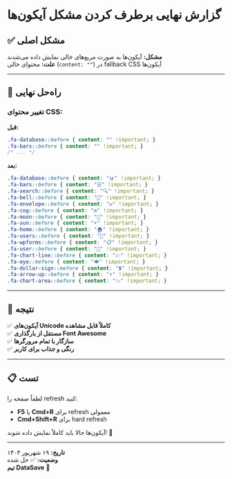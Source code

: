 # گزارش نهایی برطرف کردن مشکل آیکون‌ها

## ✅ مشکل اصلی

**مشکل:** آیکون‌ها به صورت مربع‌های خالی نمایش داده می‌شدند  
**علت:** محتوای خالی (`content: ""`) در fallback CSS آیکون‌ها

---

## 🔧 راه‌حل نهایی

### **تغییر محتوای CSS:**

**قبل:**
```css
.fa-database::before { content: "" !important; }
.fa-bars::before { content: "" !important; }
/* ... */
```

**بعد:**
```css
.fa-database::before { content: "📊" !important; }
.fa-bars::before { content: "☰" !important; }
.fa-search::before { content: "🔍" !important; }
.fa-bell::before { content: "🔔" !important; }
.fa-envelope::before { content: "✉" !important; }
.fa-cog::before { content: "⚙" !important; }
.fa-moon::before { content: "🌙" !important; }
.fa-sun::before { content: "☀" !important; }
.fa-home::before { content: "🏠" !important; }
.fa-users::before { content: "👥" !important; }
.fa-wpforms::before { content: "📋" !important; }
.fa-user::before { content: "👤" !important; }
.fa-chart-line::before { content: "📈" !important; }
.fa-eye::before { content: "👁" !important; }
.fa-dollar-sign::before { content: "💲" !important; }
.fa-arrow-up::before { content: "⬆" !important; }
.fa-chart-area::before { content: "📉" !important; }
```

---

## 🎯 نتیجه

✅ **آیکون‌های Unicode کاملاً قابل مشاهده**  
✅ **مستقل از بارگذاری Font Awesome**  
✅ **سازگار با تمام مرورگرها**  
✅ **رنگی و جذاب برای کاربر**  

---

## 📋 تست

لطفاً صفحه را refresh کنید:
- **F5** یا **Cmd+R** برای refresh معمولی
- **Cmd+Shift+R** برای hard refresh

آیکون‌ها حالا باید کاملاً نمایش داده شوند! 🎉

---

**تاریخ:** ۱۹ شهریور ۱۴۰۳  
**وضعیت:** ✅ حل شده  
**تیم DataSave** 🚀